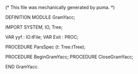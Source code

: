 
(* This file was mechanically generated by puma. *)

DEFINITION MODULE GramYacc;

IMPORT SYSTEM, IO, Tree;


VAR yyf        : IO.tFile;
VAR Exit       : PROC;

PROCEDURE ParsSpec (t: Tree.tTree);

PROCEDURE BeginGramYacc;
PROCEDURE CloseGramYacc;

END GramYacc.

